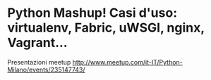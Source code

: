 # Python Mashup! Casi d'uso: virtualenv, Fabric, uWSGI, nginx, Vagrant...

Presentazioni meetup http://www.meetup.com/it-IT/Python-Milano/events/235147743/

